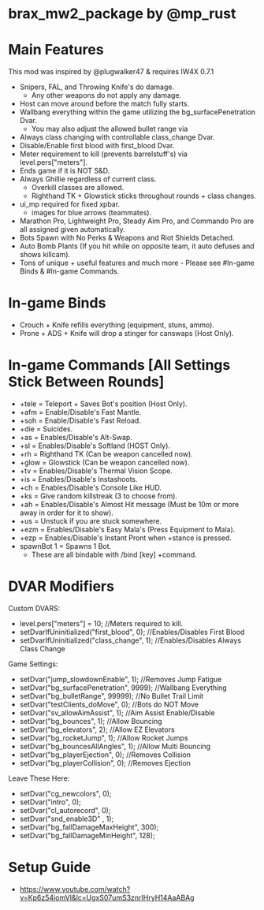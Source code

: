 # brax_mw2_package by @mp_rust

# Main Features
This mod was inspired by @plugwalker47 & requires IW4X 0.7.1
- Snipers, FAL, and Throwing Knife's do damage.
    - Any other weapons do not apply any damage.
- Host can move around before the match fully starts.
- Wallbang everything within the game utilizing the bg_surfacePenetration Dvar.
    - You may also adjust the allowed bullet range via 
- Always class changing with controllable class_change Dvar.
- Disable/Enable first blood with first_blood Dvar.
- Meter requirement to kill (prevents barrelstuff's) via level.pers["meters"].
- Ends game if it is NOT S&D.
- Always Ghillie regardless of current class.
    - Overkill classes are allowed.
    - Righthand TK + Glowstick sticks throughout rounds + class changes.
- ui_mp required for fixed xpbar.
    - images for blue arrows (teammates).
- Marathon Pro, Lightweight Pro, Steady Aim Pro, and Commando Pro are all assigned given automatically.
- Bots Spawn with No Perks & Weapons and Riot Shields Detached.
- Auto Bomb Plants (If you hit while on opposite team, it auto defuses and shows killcam).
- Tons of unique + useful features and much more - Please see #In-game Binds & #In-game Commands.

# In-game Binds
- Crouch + Knife refills everything (equipment, stuns, ammo).
- Prone + ADS + Knife will drop a stinger for canswaps (Host Only).

# In-game Commands [All Settings Stick Between Rounds]
- +tele = Teleport + Saves Bot's position (Host Only).
- +afm = Enable/Disable's Fast Mantle.
- +soh = Enable/Disable's Fast Reload.
- +die = Suicides.
- +as = Enables/Disable's Alt-Swap.
- +sl = Enables/Disable's Softland (HOST Only).
- +rh = Righthand TK (Can be weapon cancelled now).
- +glow = Glowstick (Can be weapon cancelled now).
- +tv = Enables/Disable's Thermal Vision Scope.
- +is = Enables/Disable's Instashoots.
- +ch = Enables/Disable's Console Like HUD.
- +ks = Give random killstreak (3 to choose from).
- +ah = Enables/Disable's Almost Hit message (Must be 10m or more away in order for it to show).
- +us = Unstuck if you are stuck somewhere.
- +ezm = Enables/Disable's Easy Mala's (Press Equipment to Mala).
- +ezp = Enables/Disable's Instant Pront when +stance is pressed.
- spawnBot 1 = Spawns 1 Bot.
    - These are all bindable with /bind [key] +command.

# DVAR Modifiers
Custom DVARS:
- level.pers["meters"] = 10; //Meters required to kill.
- setDvarIfUninitialized("first_blood", 0); //Enables/Disables First Blood
- setDvarIfUninitialized("class_change", 1); //Enables/Disables Always Class Change

Game Settings:
- setDvar("jump_slowdownEnable", 1); //Removes Jump Fatigue 
- setDvar("bg_surfacePenetration", 9999); //Wallbang Everything 
- setDvar("bg_bulletRange", 99999); //No Bullet Trail Limit
- setDvar("testClients_doMove", 0); //Bots do NOT Move
- setDvar("sv_allowAimAssist", 1); //Aim Assist Enable/Disable 
- setDvar("bg_bounces", 1); //Allow Bouncing 
- setDvar("bg_elevators", 2); //Allow EZ Elevators 
- setDvar("bg_rocketJump", 1); //Allow Rocket Jumps 
- setDvar("bg_bouncesAllAngles", 1); //Allow Multi Bouncing 
- setDvar("bg_playerEjection", 0); //Removes Collision
- setDvar("bg_playerCollision", 0); //Removes Ejection

Leave These Here:
- setDvar("cg_newcolors", 0); 
- setDvar("intro", 0); 
- setDvar("cl_autorecord", 0); 
- setDvar("snd_enable3D" , 1); 
- setDvar("bg_fallDamageMaxHeight", 300); 
- setDvar("bg_fallDamageMinHeight", 128);

# Setup Guide
- https://www.youtube.com/watch?v=Kp6z54jomVI&lc=UgxS07umS3znrIHryH14AaABAg
